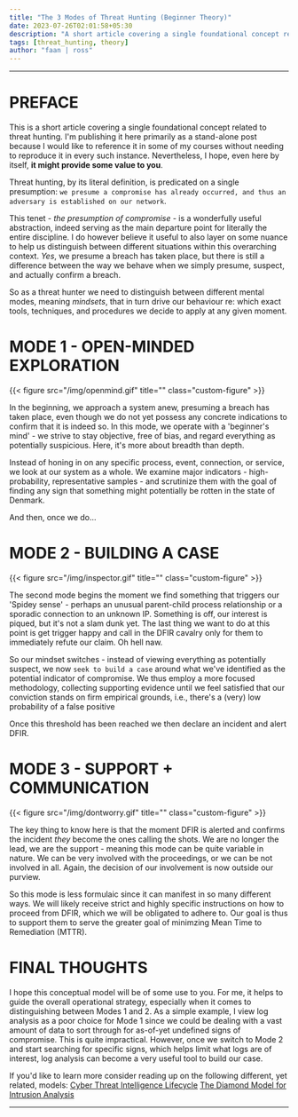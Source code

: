 ```yaml
---
title: "The 3 Modes of Threat Hunting (Beginner Theory)"
date: 2023-07-26T02:01:58+05:30
description: "A short article covering a single foundational concept related to Threat Hunting."
tags: [threat_hunting, theory]
author: "faan | ross"
---
```


*** 

# PREFACE

This is a short article covering a single foundational concept related to threat hunting. I'm publishing it here primarily as a stand-alone post because I would like to reference it in some of my courses without needing to reproduce it in every such instance. Nevertheless, I hope, even here by itself, **it might provide some value to you**.

Threat hunting, by its literal definition, is predicated on a single presumption: `we presume a compromise has already occurred, and thus an adversary is established on our network`.

This tenet - *the presumption of compromise* - is a wonderfully useful abstraction, indeed serving as the main departure point for literally the entire discipline. I do however believe it useful to also layer on some nuance to help us distinguish between different situations within this overarching context. *Yes*, we presume a breach has taken place, but there is still a difference between the way we behave when we simply presume, suspect, and actually confirm a breach. 

So as a threat hunter we need to distinguish between different mental modes, meaning *mindsets*, that in turn drive our behaviour re: which exact tools, techniques, and procedures we decide to apply at any given moment. 

# MODE 1 - OPEN-MINDED EXPLORATION

{{< figure src="/img/openmind.gif" title="" class="custom-figure" >}}

In the beginning, we approach a system anew, presuming a breach has taken place, even though we do not yet possess any concrete indications to confirm that it is indeed so. In this mode, we operate with a 'beginner's mind' - we strive to stay objective, free of bias, and regard everything as potentially suspicious. Here, it's more about breadth than depth.  

Instead of honing in on any specific process, event, connection, or service, we look at our system as a whole. We examine major indicators - high-probability, representative samples - and scrutinize them with the goal of finding any sign that something might potentially be rotten in the state of Denmark. 

And then, once we do...

# MODE 2 - BUILDING A CASE

{{< figure src="/img/inspector.gif" title="" class="custom-figure" >}}

The second mode begins the moment we find something that triggers our 'Spidey sense' - perhaps an unusual parent-child process relationship or a sporadic connection to an unknown IP. Something is off, our interest is piqued, but it's not a slam dunk yet. The last thing we want to do at this point is get trigger happy and call in the DFIR cavalry only for them to immediately refute our claim. Oh hell naw. 

So our mindset switches - instead of viewing everything as potentially suspect, we now `seek to build a case` around what we've identified as the potential indicator of compromise. We thus employ a more focused methodology, collecting supporting evidence until we feel satisfied that our conviction stands on firm empirical grounds, i.e., there's a (very) low probability of a false positive

Once this threshold has been reached we then declare an incident and alert DFIR. 

# MODE 3 - SUPPORT + COMMUNICATION 

{{< figure src="/img/dontworry.gif" title="" class="custom-figure" >}}

The key thing to know here is that the moment DFIR is alerted and confirms the incident *they* become the ones calling the shots. We are no longer the lead, we are the support - meaning this mode can be quite variable in nature. We can be very involved with the proceedings, or we can be not involved in all. Again, the decision of our involvement is now outside our purview.

So this mode is less formulaic since it can manifest in so many different ways. We will likely receive strict and highly specific instructions on how to proceed from DFIR, which we will be obligated to adhere to. Our goal is thus to support them to serve the greater goal of minimzing Mean Time to Remediation (MTTR).

# FINAL THOUGHTS

I hope this conceptual model will be of some use to you. For me, it helps to guide the overall operational strategy, especially when it comes to distinguishing between Modes 1 and 2. As a simple example, I view log analysis as a poor choice for Mode 1 since we could be dealing with a vast amount of data to sort through for as-of-yet undefined signs of compromise. This is quite impractical. However, once we switch to Mode 2 and start searching for specific signs, which helps limit what logs are of interest, log analysis can become a very useful tool to build our case.

If you'd like to learn more consider reading up on the following different, yet related, models:
[Cyber Threat Intelligence Lifecycle](https://www.crowdstrike.com/cybersecurity-101/threat-intelligence/)
[The Diamond Model for Intrusion Analysis](https://securityboulevard.com/2023/03/diamond-model-of-intrusion-analysis-a-quick-guide/)

***

